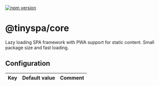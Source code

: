 [![npm version](https://badge.fury.io/js/%40tinyspa%2Fcore.svg)](https://badge.fury.io/js/%40tinyspa%2Fcore)

# @tinyspa/core

Lazy loading SPA framework with PWA support for static content. Small package size and fast loading.

## Configuration

| Key                                 | Default value    | Comment |
| ----------------------------------- | ---------------- | ------- |

